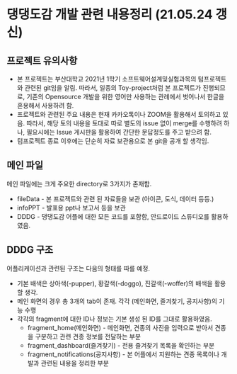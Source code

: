 # 댕댕도감 개발 관련 내용정리 (21.05.24 갱신)
## 프로젝트 유의사항
* 본 프로젝트는 부산대학교 2021년 1학기 소프트웨어설계및실험과목의 텀프로젝트와 관련된 git임을 알림.
따라서, 일종의 Toy-project처럼 본 프로젝트가 진행되므로,
기존의 Opensource 개발을 위한 영어만 사용하는 관례에서 벗어나서 한글을 혼용해서 사용하려 함.
* 프로젝트와 관련된 주요 내용은 현재 카카오톡이나 ZOOM을 활용해서 토의하고 있음.
따라서, 해당 토의 내용을 토대로 따로 별도의 issue 없이 merge를 수행하려 하나,
필요시에는 Issue 게시판을 활용하여 간단한 문답정도를 주고 받으려 함.
* 텀프로젝트 종료 이후에는 단순히 자료 보관용으로 본 git을 공개 할 생각임.
## 메인 파일
메인 파일에는 크게 주요한 directory로 3가지가 존재함.
+ fileData - 본 프로젝트와 관련 된 자료들을 보관 (아이콘, 도식, 데이터 등등.)
+ infoPPT - 발표용 ppt나 보고서 등을 보관
+ DDDG - 댕댕도감 어플에 대한 모든 코드를 포함함, 안드로이드 스튜디오를 활용하였음.
## DDDG 구조
어플리케이션과 관련된 구조는 다음의 형태를 따를 예정.
* 기본 배색은 상아색(-pupper), 황갈색(-doggo), 진갈색(-woffer)의 배색을 활용할 생각.
* 메인 화면의 경우 총 3개의 tab이 존재. 각각 (메인화면, 즐겨찾기, 공지사항)의 기능 수행
* 각각의 fragment에 대한 ID나 정보는 기본 생성 된 ID를 그대로 활용하였음.
  + fragment_home(메인화면) - 메인화면, 견종의 사진을 입력으로 받아서 견종을 구분하고 관련 견종 정보를 전달하는 부분
  + fragment_dashboard(즐겨찾기) - 전용 즐겨찾기 목록을 확인하는 부분
  + fragment_notifications(공지사항) - 본 어플에서 지원하는 견종 목록이나 개발과 관련된 내용을 정리한 부분
